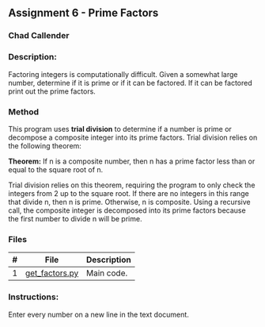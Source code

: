 ## Assignment 6 - Prime Factors
### Chad Callender
### Description:

Factoring integers is computationally difficult. Given a somewhat large number, determine if it is prime or if it can be factored. If it can be factored print out the prime factors.

### Method

This program uses **trial division** to determine if a number is prime or decompose a composite integer into its prime factors. Trial division relies on the following theorem:

**Theorem:** If n is a composite number, then n has a prime factor less than or equal to the square root of n.

Trial division relies on this theorem, requiring the program to only check the integers from 2 up to the square root. If there are no integers in this range that divide n, then n is prime. Otherwise, n is composite. Using a recursive call, the composite integer is decomposed into its prime factors because the first number to divide n will be prime.

### Files

|   #   | File                       | Description                                                |
| :---: | -------------------------- | ---------------------------------------------------------- |
|   1   | [get_factors.py](./get_factors.py)       | Main code. |

### Instructions:

Enter every number on a new line in the text document.
